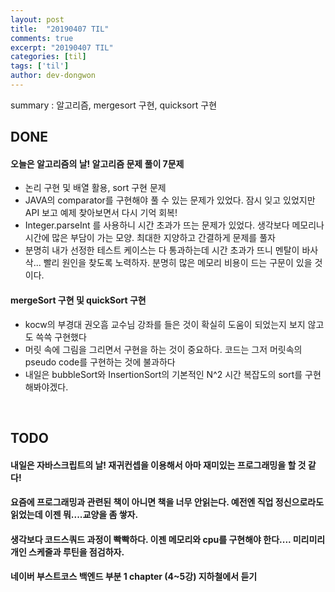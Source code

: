 ```yaml
---
layout: post
title:  "20190407 TIL"
comments: true
excerpt: "20190407 TIL"
categories: [til]
tags: ['til']
author: dev-dongwon
---
```

summary : 알고리즘, mergesort 구현, quicksort 구현

## DONE

#### **오늘은 알고리즘의 날! 알고리즘 문제 풀이 7문제**
* 논리 구현 및 배열 활용, sort 구현 문제
* JAVA의 comparator를 구현해야 풀 수 있는 문제가 있었다. 잠시 잊고 있었지만 API 보고 예제 찾아보면서 다시 기억 회복!
* Integer.parseInt 를 사용하니 시간 초과가 뜨는 문제가 있었다. 생각보다 메모리나 시간에 많은 부담이 가는 모양. 최대한 지양하고 간결하게 문제를 풀자
* 분명히 내가 선정한 테스트 케이스는 다 통과하는데 시간 초과가 뜨니 멘탈이 바사삭... 빨리 원인을 찾도록 노력하자. 분명히 많은 메모리 비용이 드는 구문이 있을 것이다.

#### **mergeSort 구현 및 quickSort 구현**
* kocw의 부경대 권오흠 교수님 강좌를 들은 것이 확실히 도움이 되었는지 보지 않고도 쓱쓱 구현했다
* 머릿 속에 그림을 그리면서 구현을 하는 것이 중요하다. 코드는 그저 머릿속의 pseudo code를 구현하는 것에 불과하다
* 내일은 bubbleSort와 InsertionSort의 기본적인 N^2 시간 복잡도의 sort를 구현해봐야겠다.

<br>

## TODO

#### **내일은 자바스크립트의 날! 재귀컨셉을 이용해서 아마 재미있는 프로그래밍을 할 것 같다!**
#### **요즘에 프로그래밍과 관련된 책이 아니면 책을 너무 안읽는다. 예전엔 직업 정신으로라도 읽었는데 이젠 뭐....교양을 좀 쌓자.**
#### **생각보다 코드스쿼드 과정이 빡빡하다. 이젠 메모리와 cpu를 구현해야 한다.... 미리미리 개인 스케줄과 루틴을 점검하자.**
#### **네이버 부스트코스 백엔드 부분 1 chapter (4~5강) 지하철에서 듣기**
